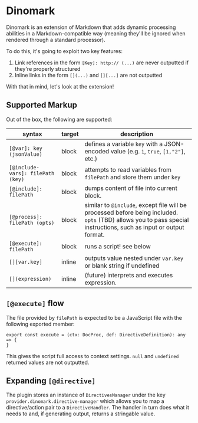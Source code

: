 # Dinomark

Dinomark is an extension of Markdown that adds dynamic processing abilities in a Markdown-compatible way (meaning they'll be ignored when rendered through a standard processor).

To do this, it's going to exploit two key features:

1. Link references in the form `[Key]: http:// (...)` are never outputted if they're properly structured
2. Inline links in the form `[](...)` and `[][...]` are not outputted

With that in mind, let's look at the extension!

## Supported Markup

Out of the box, the following are supported:

|syntax                       |target |description
|---                          |---    |---
|`[@var]: key (jsonValue)`    |block  |defines a variable `key` with a JSON-encoded value (e.g. `1`, `true`, `[1,"2"]`, etc.)
|`[@include-vars]: filePath (key)` |block  |attempts to read variables from `filePath` and store them under `key`
|`[@include]: filePath`       |block  |dumps content of file into current block.
|`[@process]: filePath (opts)`|block  |similar to `@include`, except file will be processed before being included. `opts` (TBD) allows you to pass special instructions, such as input or output format.
|`[@execute]: filePath`       |block  |runs a script! see below
|`[][var.key]`                |inline |outputs value nested under `var.key` or blank string if undefined
|`[](expression)`             |inline |(future) interprets and executes expression.

## `[@execute]` flow

The file provided by `filePath` is expected to be a JavaScript file with the following exported member:

```
export const execute = (ctx: DocProc, def: DirectiveDefinition): any => {
}
```

This gives the script full access to context settings. `null` and `undefined` returned values are not outputted.

## Expanding `[@directive]`

The plugin stores an instance of `DirectivesManager` under the key `provider.dinomark.directive-manager` which allows you to map a directive/action pair to a `DirectiveHandler`. The handler in turn does what it needs to and, if generating output, returns a stringable value.